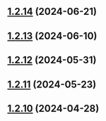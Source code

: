 ## [1.2.14](https://github.com/WorthyD/destiny-clan-dashboard/compare/1.2.13...1.2.14) (2024-06-21)



## [1.2.13](https://github.com/WorthyD/destiny-clan-dashboard/compare/1.2.12...1.2.13) (2024-06-10)



## [1.2.12](https://github.com/WorthyD/destiny-clan-dashboard/compare/1.2.11...1.2.12) (2024-05-31)



## [1.2.11](https://github.com/WorthyD/destiny-clan-dashboard/compare/1.2.10...1.2.11) (2024-05-23)



## [1.2.10](https://github.com/WorthyD/destiny-clan-dashboard/compare/1.2.9...1.2.10) (2024-04-28)



